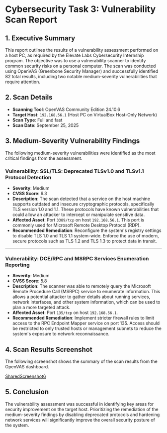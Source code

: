 # Cybersecurity Task 3: Vulnerability Scan Report

## 1. Executive Summary

This report outlines the results of a vulnerability assessment performed on a host PC, as required by the Elevate Labs Cybersecurity Internship program. The objective was to use a vulnerability scanner to identify common security risks on a personal computer. The scan was conducted using OpenVAS (Greenbone Security Manager) and successfully identified 82 total results, including two notable medium-severity vulnerabilities that require attention.

## 2. Scan Details

* **Scanning Tool**: OpenVAS Community Edition 24.10.6
* **Target Host**: `192.168.56.1` (Host PC on VirtualBox Host-Only Network)
* **Scan Type**: Full and fast
* **Scan Date**: September 25, 2025

## 3. Medium-Severity Vulnerability Findings

The following medium-severity vulnerabilities were identified as the most critical findings from the assessment.

### Vulnerability: SSL/TLS: Deprecated TLSv1.0 and TLSv1.1 Protocol Detection

* **Severity**: Medium
* **CVSS Score**: 6.3
* **Description**: The scan detected that a service on the host machine supports outdated and insecure cryptographic protocols, specifically TLS version 1.0 and 1.1. These protocols have known vulnerabilities that could allow an attacker to intercept or manipulate sensitive data.
* **Affected Asset**: Port `3389/tcp` on host `192.168.56.1`. This port is commonly used for Microsoft Remote Desktop Protocol (RDP).
* **Recommended Remediation**: Reconfigure the system's registry settings to disable TLS 1.0 and TLS 1.1 system-wide. Enforce the use of modern, secure protocols such as TLS 1.2 and TLS 1.3 to protect data in transit.

---

### Vulnerability: DCE/RPC and MSRPC Services Enumeration Reporting

* **Severity**: Medium
* **CVSS Score**: 5.8
* **Description**: The scanner was able to remotely query the Microsoft Remote Procedure Call (MSRPC) service to enumerate information. This allows a potential attacker to gather details about running services, network interfaces, and other system information, which can be used to plan a more targeted attack.
* **Affected Asset**: Port `135/tcp` on host `192.168.56.1`.
* **Recommended Remediation**: Implement stricter firewall rules to limit access to the RPC Endpoint Mapper service on port 135. Access should be restricted to only trusted hosts or management subnets to reduce the system's exposure to network reconnaissance.

## 4. Scan Results Screenshot

The following screenshot shows the summary of the scan results from the OpenVAS dashboard.

[SharedScreenshot6](https://github.com/user-attachments/assets/51f63a81-1659-43c5-9c61-b085d40c9656)


## 5. Conclusion

The vulnerability assessment was successful in identifying key areas for security improvement on the target host. Prioritizing the remediation of the medium-severity findings by disabling deprecated protocols and hardening network services will significantly improve the overall security posture of the system.
